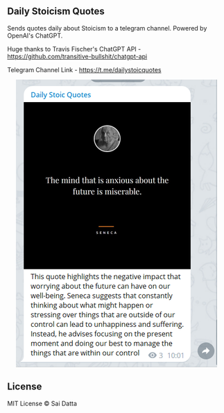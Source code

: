 ## Daily Stoicism Quotes

Sends quotes daily about Stoicism to a telegram channel. Powered by OpenAI's ChatGPT.

Huge thanks to Travis Fischer's ChatGPT API - https://github.com/transitive-bullshit/chatgpt-api

Telegram Channel Link - https://t.me/dailystoicquotes

<p align="center">
  <img alt="Example usage" src="./media/tgpic.png">
</p>

## License

MIT License © Sai Datta
